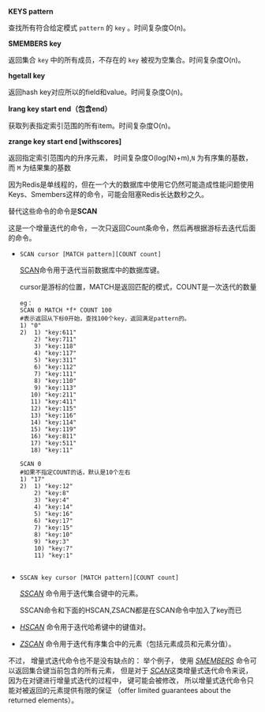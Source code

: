 **KEYS pattern**

查找所有符合给定模式 `pattern` 的 `key` 。时间复杂度O(n)。

**SMEMBERS key**

返回集合 `key` 中的所有成员，不存在的 `key` 被视为空集合。时间复杂度O(n)。

**hgetall key**

返回hash key对应所以的field和value。时间复杂度O(n)。

**lrang key start end（包含end）**

获取列表指定索引范围的所有item。时间复杂度O(n)。

**zrange key start end [withscores]**

返回指定索引范围内的升序元素，  时间复杂度O(log(N)+m),`N` 为有序集的基数，而 `M` 为结果集的基数



因为Redis是单线程的，但在一个大的数据库中使用它仍然可能造成性能问题使用Keys、Smembers这样的命令，可能会阻塞Redis长达数秒之久。



替代这些命令的命令是**SCAN**

这是一个增量迭代的命令，一次只返回Count条命令，然后再根据游标去迭代后面的命令。

- `SCAN cursor [MATCH pattern][COUNT count]`

  [SCAN](http://doc.redisfans.com/key/scan.html#scan)命令用于迭代当前数据库中的数据库键。

  cursor是游标的位置，MATCH是返回匹配的模式，COUNT是一次迭代的数量

  ```redis
  eg：
  SCAN 0 MATCH *f* COUNT 100
  #表示返回从下标0开始，查找100个key，返回满足pattern的。
  1) "0"
  2)  1) "key:611"
      2) "key:711"
      3) "key:118"
      4) "key:117"
      5) "key:311"
      6) "key:112"
      7) "key:111"
      8) "key:110"
      9) "key:113"
     10) "key:211"
     11) "key:411"
     12) "key:115"
     13) "key:116"
     14) "key:114"
     15) "key:119"
     16) "key:811"
     17) "key:511"
     18) "key:11"
     
  SCAN 0
  #如果不指定COUNT的话，默认是10个左右
  1) "17"
  2)  1) "key:12"
      2) "key:8"
      3) "key:4"
      4) "key:14"
      5) "key:16"
      6) "key:17"
      7) "key:15"
      8) "key:10"
      9) "key:3"
      10) "key:7"
      11) "key:1"
  
  
  ```

- `SSCAN key cursor [MATCH pattern][COUNT count]`

  [*SSCAN*](http://doc.redisfans.com/set/sscan.html#sscan) 命令用于迭代集合键中的元素。

  SSCAN命令和下面的HSCAN,ZSACN都是在SCAN命令中加入了key而已

- [*HSCAN*](http://doc.redisfans.com/hash/hscan.html#hscan) 命令用于迭代哈希键中的键值对。

- [*ZSCAN*](http://doc.redisfans.com/sorted_set/zscan.html#zscan) 命令用于迭代有序集合中的元素（包括元素成员和元素分值）。



不过， 增量式迭代命令也不是没有缺点的： 举个例子， 使用 [*SMEMBERS*](http://doc.redisfans.com/set/smembers.html#smembers) 命令可以返回集合键当前包含的所有元素， 但是对于 [*SCAN*](http://doc.redisfans.com/key/scan.html#scan)这类增量式迭代命令来说， 因为在对键进行增量式迭代的过程中， 键可能会被修改， 所以增量式迭代命令只能对被返回的元素提供有限的保证 （offer limited guarantees about the returned elements）。
